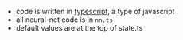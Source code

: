 - code is written in [typescript](https://www.typescriptlang.org/), a type of javascript
- all neural-net code is in `nn.ts`
- default values are at the top of state.ts